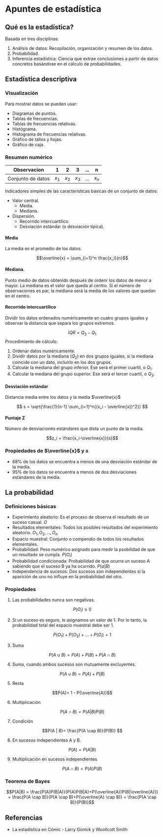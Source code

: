# Apuntes de estadística

## Qué es la estadística?

Basada en tres disciplinas:
1. Análisis de datos: Recopilación, organización y resumen de los datos.
2. Probabilidad.
3. Inferencia estadística: Ciencia que extrae conclusiones a partir de datos concretos basándose en el cálculo de probabilidades.

## Estadística descriptiva

### Visualización

Para mostrar datos se pueden usar:

- Diagramas de puntos.
- Tablas de frecuencias.
- Tablas de frecuencias relativas.
- Histógrama.
- Histograma de frecuencias relativas.
- Gráfico de tallos y hojas.
- Gráfico de caja.

### Resumen numérico


| Observacion       | 1     | 2     | 3     | ... | n     |
| ----------------- | ----- | ----- | ----- | --- | ----- |
| Conjunto de datos | $x_1$ | $x_2$ | $x_3$ | ... | $x_n$ |

Indicadores simples de las características básicas de un conjunto de datos:

- Valor central.
  - Media.
  - Mediana. 
- Dispersión.
  - Recorrido intercuartílico.
  - Desviación estándar (o desviación típica).
 
#### Media

La media es el promedio de los datos.

$$\overline{x} = \sum_{i=1}^n \frac{x_i}{n}$$

#### Mediana.

Punto medio de datos obtenido después de ordenr los datos de menor a mayor. La mediana es el valor que queda al centro. Si el número de observaciones es par, la mediana será la media de los valores que quedan en el centro.

#### Recorrido intercuartílico

Dividir los datos ordenados numéricamente en cuatro grupos iguales y observar la distancia que separa los grupos extremos.

$$ IQR = Q_3 - Q_1 $$
Procedimiento de cálculo:

1. Ordenar datos numéricamente.
2. Dividir datos por la mediana ($Q_2$) en dos grupos iguales, si la mediana coincide con un dato, incluirlo en los dos grupos.
3. Calcular la mediana del grupo inferior. Ese será el primer cuartil, o $Q_1$.
4. Calcular la mediana del grupo superior. Ese será el tercer cuartil, o $Q_3$.

#### Desviación estándar

Distancia media entre los datos y la media $\overline{x}$

$$ s = \sqrt{\frac{1}{n-1} \sum_{i=1}^n{(x_i - \overline{x})^2}} $$

#### Puntaje Z

Número de desviaciones estándares que dista un punto de la media.

$$z_i = \frac{x_i-\overline{x}}{s}$$

### Propiedades de $\overline{x}$ y $s$

- 68% de los datos se encuentra a menos de una desviación estándar de la media.
- 95% de los datos se encuentra a menos de dos desviaciones estándares de la media.

## La probabilidad

### Definiciones básicas

- Experimiento aleatorio: Es el proceso de observa el resultado de un suceso casual. $O$
- Resultados elementales: Todos los posibles resultados del experimiento aleatorio. $O_1, O_2, ..., O_n$
- Espacio muestral: Conjunto o compendio de todos los resultados elementales.
- Probabilidad: Peso numérico asignado para medir la psobilidad de que un resultado se cumpla. $P(O_i)$
- Probabilidad condicionada: Probabilidad de que ocurra un suceso A sabiendo que el suceso B ya ha ocurrido. $P(a|B)$
- Independencia de sucesos: Dos sucesos son independientes si la aparición de uno no influye en la probabilidad del otro.

### Propiedades

1. Las probabilidades nunca son negativas. 

$$P(O_i) \geq 0$$

2. Si un suceso es seguro, le asignamos un valor de 1. Por lo tanto, la probabilidad total del espacio muestral debe ser 1.

$$P(O_1) + P(O_2) + ... + P(O_i)=1$$

3. Suma

$$P(A \cup B)= P(A)+P(B)+P(A \cap B)$$

4. Suma, cuando ambos sucesos son mutuamente excluyentes.

$$P(A \cup B)= P(A)+P(B)$$

5. Resta

$$P(A)=  1 - P(\overline{A})$$

6. Multiplicación

$$P(A \cap B)= P(A|B)P(B)$$

7. Condición

$$P(A | B)= \frac{P(A \cap B)}{P(B)} $$

8. En sucesos independientes A y B.

$$P(A) = P(A|B)$$

9. Multiplicación en sucesos independientes

$$P(A \cap B)= P(A)P(B)$$

### Teorema de Bayes

$$P(A|B) = \frac{P(A)P(B|A)}{P(A)P(B|A)+P(\overline{A})P(B|\overline{A})} = \frac{P(A \cap B)}{P(A \cap B)+P(\overline{A} \cap B)} = \frac{P(A \cap B)}{P(B)}$$

## Referencias

- La estadística en Cómic - Larry Gonick y Woollcott Smith